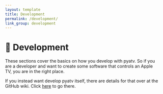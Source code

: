 ```yaml
---
layout: template
title: Development
permalink: /development/
link_group: development
---
```

# :construction_worker: Development

These sections cover the basics on how you develop with pyatv.
So if you are a developer and want to create some software that
controls an Apple TV, you are in the right place.

If you instead want develop pyatv itself, there are details for
that over at the GitHub wiki. Click
[here](https://github.com/postlund/pyatv/wiki) to go there.
